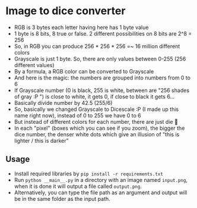 # Image to dice converter

- RGB is 3 bytes each letter having here has 1 byte value
- 1 byte is 8 bits, 8 true or false. 2 different possibilities on 8 bits are 2^8 = 256
- So, in RGB you can produce 256 * 256 * 256 =~ 16 million different colors
- Grayscale is just 1 byte. So, there are only values between 0-255 (256 different values)
- By a formula, a RGB color can be converted to Grayscale
- And here is the magic: the numbers are grouped into numbers from 0 to 6
- If Grayscale number (0 is black, 255 is white, between are "256 shades of gray :P ") is close to white, it gets 0, if close to black it gets 6...
- Basically divide number by 42.5 (255/6)
- So, basically we changed Grayscale to Dicescale :P (I made up this name right now), instead of 0 to 255 we have 0 to 6
- But instead of different colors for each number, there are just die 🎲
- In each "pixel" (boxes which you can see if you zoom), the bigger the dice number, the denser white dots which give an illusion of "this is lighter / this is darker"

## Usage

- Install required libraries by `pip install -r requirements.txt`
- Run `python __main__.py` in a directory with an image named `input.png`, when it is done it will output a file called `output.png`.
- Alternatively, you can type the file path as an argument and output will be in the same folder as the input path.

